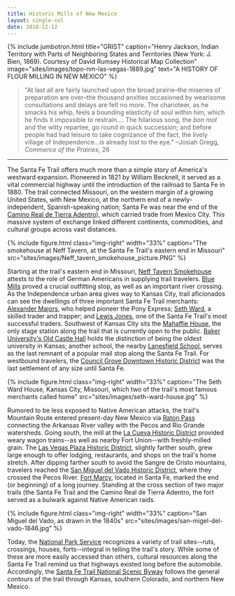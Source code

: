 ```yaml
---
title: Historic Mills of New Mexico
layout: single-col
date: 2018-12-12
---
```


{% include jumbotron.html
  title="GRIST"
  caption="Henry Jackson, Indian Territory with Parts of Neighboring States and Territories (New York: J. Bien, 1869). Courtesy of David Rumsey Historical Map Collection"
  image="sites/images/topo-nm-las-vegas-1889.jpg"
  text="A HISTORY OF FLOUR MILLING IN NEW MEXICO"
%}

> "At last all are fairly launched upon the broad prairie–the miseries of preparation are over–the thousand anxities occasioned by wearisome consultations and delays are felt no more. The charioteer, as he smacks his whip, feels a bounding elasticity of soul within him, which he finds it impossible to restrain.... The hilarious song, the _bon mot_ and the witty repartee, go round in quick succession; and before people had had leisure to take cognizance of the fact, the lively village of Independence...is already lost to the eye."
–Josiah Gregg, _Commerce of the Prairies_, 26

***

The Santa Fe Trail offers much more than a simple story of America's westward expansion. Pioneered in 1821 by William Becknell, it served as a vital commercial highway until the introduction of the railroad to Santa Fe in 1880. The trail connected Missouri, on the western margin of a growing United States, with New Mexico, at the northern end of a newly-independent, Spanish-speaking nation; Santa Fe was near the end of the [Camino Real de Tierra Adentro](https://www.nps.gov/elca/index.htm)), which carried trade from Mexico City. This massive system of exchange linked different continents, commodities, and cultural groups across vast distances.

{% include figure.html
class="img-right"
width="33%"
caption="The smokehouse at Neff Tavern, at the Santa Fe Trail's eastern end in Missouri"
src="sites/images/Neff_tavern_smokehouse_picture.PNG"
%}

Starting at the trail's eastern end in Missouri, [Neff Tavern Smokehouse](https://historic-trails.github.io/santa-fe-itinerary/sites/neff-tavern-smokehouse) attests to the role of German Americans in supplying trail travelers. [Blue Mills](https://historic-trails.github.io/santa-fe-itinerary/sites/blue-mills.html) proved a crucial outfitting stop, as well as an important river crossing. As the Independence urban area gives way to Kansas City, trail aficionados can see the dwellings of three important Santa Fe Trail merchants: [Alexander Majors](https://historic-trails.github.io/santa-fe-itinerary/sites/alexander-majors-house.html), who helped pioneer the Pony Express; [Seth Ward](https://historic-trails.github.io/santa-fe-itinerary/sites/seth-ward-house.html), a skilled trader and trapper; and [Lewis Jones](https://historic-trails.github.io/santa-fe-itinerary/sites/lewis-jones-house.html), one of the Santa Fe Trail's most successful traders. Southwest of Kansas City sits the [Mahaffie House](https://historic-trails.github.io/santa-fe-itinerary/sites/mahaffie-house.html), the only stage station along the trail that is currently open to the public. [Baker University's Old Castle Hall](https://historic-trails.github.io/santa-fe-itinerary/sites/baker-university-old-castle-building.html) holds the distinction of being the oldest university in Kansas; another school, the nearby [Lanesfield School](https://historic-trails.github.io/santa-fe-itinerary/sites/lanesfield-school.html), serves as the last remnant of a popular mail stop along the Santa Fe Trail. For westbound travelers, the [Council Grove Downtown Historic District](https://historic-trails.github.io/santa-fe-itinerary/sites/council-grove-downtown-historic-district.html) was the last settlement of any size until Santa Fe.

{% include figure.html
class="img-right"
width="33%"
caption="The Seth Ward House, Kansas City, Missouri, which two of the trail's most famous merchants called home"
src="sites/images/seth-ward-house.jpg"
%}

Rumored to be less exposed to Native American attacks, the trail's Mountain Route entered present-day New Mexico via [Raton Pass](https://historic-trails.github.io/santa-fe-itinerary/sites/raton-pass.html) connecting the Arkansas River valley with the Pecos and Rio Grande watersheds. Going south, the mill at the [La Cueva Historic District](https://historic-trails.github.io/santa-fe-itinerary/sites/la-cueva-historic-district.html) provided weary wagon trains--as well as nearby Fort Union--with freshly-milled grain. The [Las Vegas Plaza Historic District](https://historic-trails.github.io/santa-fe-itinerary/sites/las-vegas-plaza-historic-district.html), slightly farther south, grew large enough to offer lodging, restaurants, and shops on the trail's home stretch. After dipping farther south to avoid the Sangre de Cristo mountains, travelers reached the [San Miguel del Vado Historic District](https://historic-trails.github.io/santa-fe-itinerary/sites/san-miguel-del-vado.html), where they crossed the Pecos River. [Fort Marcy](https://historic-trails.github.io/santa-fe-itinerary/sites/fort-marcy.html), located in Santa Fe, marked the end (or beginning) of a long journey. Standing at the cross section of two major trails (the Santa Fe Trail and the Camino Real de Tierra Adentro, the fort served as a bulwark against Native American raids.

{% include figure.html
class="img-right"
width="33%"
caption="San Miguel del Vado, as drawn in the 1840s"
src="sites/images/san-migel-del-vado-1846.jpg"
%}

Today, the [National Park Service](https://www.nps.gov/safe/index.htm) recognizes a variety of trail sites--ruts, crossings, houses, forts--integral in telling the trail's story. While some of these are more easily accessed than others, cultural resources along the Santa Fe Trail remind us that highways existed long before the automobile. Accordingly, the [Santa Fe Trail National Scenic Byway](https://www.newmexico.org/things-to-do/scenic-byways/santa-fe-trail-national/) follows the general contours of the trail through Kansas, southern Colorado, and northern New Mexico.
